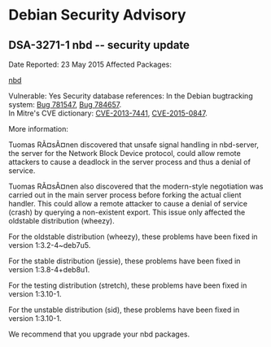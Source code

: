 
Debian Security Advisory
========================


DSA-3271-1 nbd -- security update
---------------------------------



Date Reported:
23 May 2015
Affected Packages:

[nbd](https://packages.debian.org/src:nbd)

Vulnerable:
Yes
Security database references:
In the Debian bugtracking system: [Bug 781547](https://bugs.debian.org/cgi-bin/bugreport.cgi?bug=781547), [Bug 784657](https://bugs.debian.org/cgi-bin/bugreport.cgi?bug=784657).  
In Mitre's CVE dictionary: [CVE-2013-7441](https://security-tracker.debian.org/tracker/CVE-2013-7441), [CVE-2015-0847](https://security-tracker.debian.org/tracker/CVE-2015-0847).  

More information:

Tuomas RÃ¤sÃ¤nen discovered that unsafe signal handling in nbd-server, the
server for the Network Block Device protocol, could allow remote
attackers to cause a deadlock in the server process and thus a denial of
service.


Tuomas RÃ¤sÃ¤nen also discovered that the modern-style negotiation was
carried out in the main server process before forking the actual client
handler. This could allow a remote attacker to cause a denial of service
(crash) by querying a non-existent export. This issue only affected the
oldstable distribution (wheezy).


For the oldstable distribution (wheezy), these problems have been fixed
in version 1:3.2-4~deb7u5.


For the stable distribution (jessie), these problems have been fixed in
version 1:3.8-4+deb8u1.


For the testing distribution (stretch), these problems have been fixed
in version 1:3.10-1.


For the unstable distribution (sid), these problems have been fixed in
version 1:3.10-1.


We recommend that you upgrade your nbd packages.





